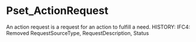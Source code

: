 # Pset_ActionRequest

An action request is a request for an action to fulfill a need.  HISTORY: <!-- end of definition -->IFC4: Removed RequestSourceType, RequestDescription, Status
